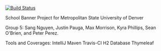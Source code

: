[![Build Status](https://travis-ci.org/paugajt/RebelScrumBannerProject.svg?branch=master)](https://travis-ci.org/paugajt/RebelScrumBannerProject)

School Banner Project for Metropolitan State University of Denver

Group 5: Sang Nguyen, Justin Pauga, Max Morrison, Kyra Phillips, Sean O'Brien, and Peter Perez.

Tools and Coverages:
IntelliJ
Maven
Travis-CI
H2 Database
Thymeleaf